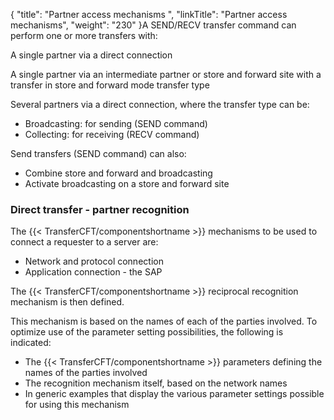 {
    "title": "Partner  access mechanisms ",
    "linkTitle": "Partner access mechanisms",
    "weight": "230"
}A SEND/RECV transfer command  can perform one or more transfers with:

A single partner
via a direct connection

A single partner
via an intermediate partner or store and forward site with a transfer
in store and forward mode transfer type

Several partners
via a direct connection, where the transfer type can be:

-   Broadcasting: for sending
    (SEND command)
-   Collecting: for receiving (RECV command)

Send transfers (SEND command) can also:

-   Combine store and
    forward and broadcasting
-   Activate broadcasting
    on a store and forward site

### Direct transfer - partner recognition

The  {{< TransferCFT/componentshortname  >}} mechanisms to be used to connect a requester to a server
are:

-   Network and protocol
    connection
-   Application connection -
    the SAP

The  {{< TransferCFT/componentshortname  >}} reciprocal recognition mechanism is then defined.

This mechanism is based on the names of each of the parties involved.
To optimize use of the parameter setting possibilities, the following
is indicated:

-   The  {{< TransferCFT/componentshortname >}}
    parameters defining the names of the parties involved
-   The recognition
    mechanism itself, based on the network names
-   In
    generic examples that display the various parameter settings possible
    for using this mechanism
